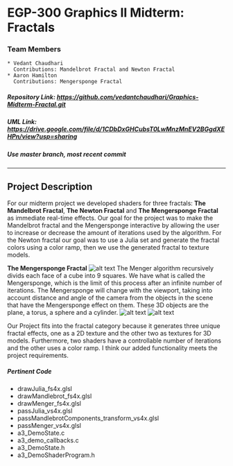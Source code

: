 # EGP-300 Graphics II Midterm: Fractals
### Team Members
    * Vedant Chaudhari  
      Contributions: Mandelbrot Fractal and Newton Fractal
    * Aaron Hamilton
      Contributions: Mengersponge Fractal
##### Repository Link: <https://github.com/vedantchaudhari/Graphics-Midterm-Fractal.git>
##### UML Link: <https://drive.google.com/file/d/1CDbDxGHCubsT0LwMnzMnEV2BGgdXEHPn/view?usp=sharing>
##### Use master branch, most recent commit  

***
## Project Description
For our midterm project we developed shaders for three fractals: **The Mandelbrot Fractal**, **The Newton Fractal** and **The Mengersponge Fractal** as immediate real-time effects. Our goal for the project was to make the Mandelbrot fractal and the Mengersponge interactive by allowing the user to increase or decrease the amount of iterations used by the algorithm. For the Newton fractal our goal was to use a Julia set and generate the fractal colors using a color ramp, then we use the generated fractal to texture models.  

**The Mengersponge Fractal** 
![alt text](https://i.imgur.com/C7Y99tv.png "MengerSponge Fractal")
The Menger algorithm recursively divids each face of a cube into 9 squares. We have what is called the Mengersponge, which is the limit of this process after an infinite number of iterations. The Mengersponge will change with the viewport, taking into account distance and angle of the camera from the objects in the scene that have the Mengersponge effect on them. These 3D objects are the plane, a torus, a sphere and a cylinder.
![alt text](https://i.imgur.com/WSWJ6fy.png?1 "Mandelbrot Fractal")
![alt text](https://i.imgur.com/GLaRPNt.png?1 "Newton Fractal")

Our Project fits into the fractal category because it generates three unique fractal effects, one as a 2D texture and the other two as textures for 3D models. Furthermore, two shaders have a controllable number of iterations and the other uses a color ramp. I think our added functionality meets the project requirements.

##### Pertinent Code
* drawJulia_fs4x.glsl
* drawMandlebrot_fs4x.glsl
* drawMenger_fs4x.glsl
* passJulia_vs4x.glsl
* passMandlebrotComponents_transform_vs4x.glsl
* passMenger_vs4x.glsl
* a3_DemoState.c
* a3_demo_callbacks.c
* a3_DemoState.h
* a3_DemoShaderProgram.h

